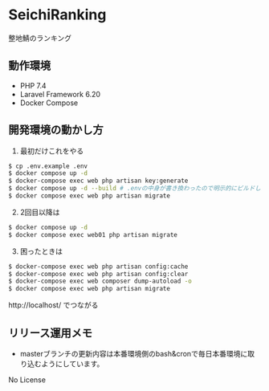 # SeichiRanking
整地鯖のランキング

## 動作環境
- PHP 7.4
- Laravel Framework 6.20
- Docker Compose

## 開発環境の動かし方

1. 最初だけこれをやる

```bash
$ cp .env.example .env
$ docker compose up -d
$ docker-compose exec web php artisan key:generate
$ docker compose up -d --build # .envの中身が書き換わったので明示的にビルドし直し
$ docker compose exec web php artisan migrate
```

2. 2回目以降は

```bash
$ docker compose up -d
$ docker compose exec web01 php artisan migrate
```

3. 困ったときは

```bash
$ docker-compose exec web php artisan config:cache
$ docker-compose exec web php artisan config:clear
$ docker-compose exec web composer dump-autoload -o
$ docker compose exec web php artisan migrate
```

http://localhost/ でつながる

## リリース運用メモ
- masterブランチの更新内容は本番環境側のbash&cronで毎日本番環境に取り込むようにしています。

No License

